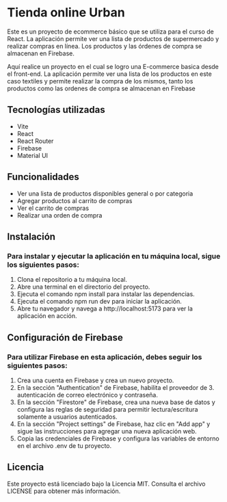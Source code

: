# Tienda online Urban
Este es un proyecto de ecommerce básico que se utiliza para el curso de React. La aplicación permite ver una lista de productos de supermercado y realizar compras en línea. Los productos y las órdenes de compra se almacenan en Firebase.

Aquí realice un proyecto en el cual se logro una E-commerce basica desde el front-end. La aplicación permite ver una lista de los productos en este caso textiles y permite realizar la compra de los mismos, tanto los productos como las ordenes de compra se almacenan en Firebase

## Tecnologías utilizadas
- Vite
- React
- React Router
- Firebase
- Material UI

## Funcionalidades
- Ver una lista de productos disponibles general o por categoria
- Agregar productos al carrito de compras
- Ver el carrito de compras
- Realizar una orden de compra

## Instalación

### Para instalar y ejecutar la aplicación en tu máquina local, sigue los siguientes pasos:

1. Clona el repositorio a tu máquina local.
2. Abre una terminal en el directorio del proyecto.
3. Ejecuta el comando npm install para instalar las dependencias.
4. Ejecuta el comando npm run dev para iniciar la aplicación.
5. Abre tu navegador y navega a http://localhost:5173 para ver la aplicación en acción.

## Configuración de Firebase

### Para utilizar Firebase en esta aplicación, debes seguir los siguientes pasos:

1. Crea una cuenta en Firebase y crea un nuevo proyecto.
2. En la sección "Authentication" de Firebase, habilita el proveedor de 3. autenticación de correo electrónico y contraseña.
4. En la sección "Firestore" de Firebase, crea una nueva base de datos y configura las reglas de seguridad para permitir lectura/escritura solamente a usuarios autenticados.
5. En la sección "Project settings" de Firebase, haz clic en "Add app" y sigue las instrucciones para agregar una nueva aplicación web.
6. Copia las credenciales de Firebase y configura las variables de entorno en el archivo .env de tu proyecto.

## Licencia
Este proyecto está licenciado bajo la Licencia MIT. Consulta el archivo LICENSE para obtener más información.